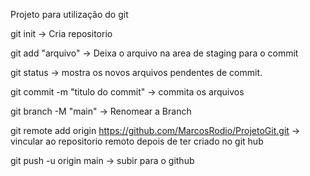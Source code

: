 Projeto para utilização do git

git init -> Cria repositorio

git add "arquivo" -> Deixa o arquivo na area de staging para o commit

git status -> mostra os novos arquivos pendentes de commit.

git commit -m "titulo do commit" -> commita os arquivos

git branch  -M "main" -> Renomear a Branch

git remote add origin https://github.com/MarcosRodio/ProjetoGit.git -> vincular ao repositorio remoto depois de ter criado no git hub

git push -u origin main -> subir para o github

